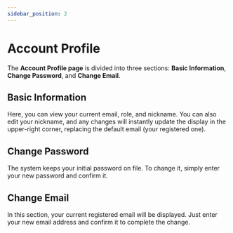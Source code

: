 ```yaml
---
sidebar_position: 2
---
```


# Account Profile

The **Account Profile page** is divided into three sections: **Basic Information**, **Change Password**, and **Change Email**.

## Basic Information

Here, you can view your current email, role, and nickname. You can also edit your nickname, and any changes will instantly update the display in the upper-right corner, replacing the default email (your registered one).

## Change Password

The system keeps your initial password on file. To change it, simply enter your new password and confirm it.

## Change Email

In this section, your current registered email will be displayed. Just enter your new email address and confirm it to complete the change.
